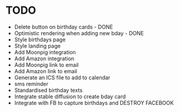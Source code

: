 # TODO

- Delete button on birthday cards - DONE
- Optimistic rendering when adding new bday - DONE
- Style birthdays page
- Style landing page
- Add Moonpig integration
- Add Amazon integration
- Add Moonpig link to email
- Add Amazon link to email
- Generate an ICS file to add to calendar
- sms reminder
- Standardised birthday texts
- Integrate stable diffusion to create bday card
- Integrate with FB to capture birthdays and DESTROY FACEBOOK
